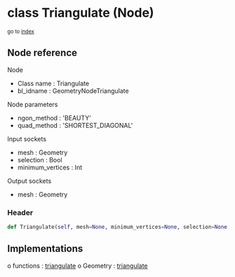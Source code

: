 # class Triangulate (Node)

<sub>go to [index](/docs/index.md)</sub>

## Node reference

Node
 - Class name : Triangulate
 - bl_idname : GeometryNodeTriangulate

Node parameters
 - ngon_method : 'BEAUTY'
 - quad_method : 'SHORTEST_DIAGONAL'

Input sockets
 - mesh : Geometry
 - selection : Bool
 - minimum_vertices : Int

Output sockets
 - mesh : Geometry

### Header

``` python
def Triangulate(self, mesh=None, minimum_vertices=None, selection=None, ngon_method='BEAUTY', quad_method='SHORTEST_DIAGONAL', node_label=None, node_color=None):
```

## Implementations

o functions : [triangulate](/docs/GeoNodes_classes/GLOBAL.md#triangulate)
o Geometry : [triangulate](/docs/GeoNodes_classes/Geometry.md#triangulate)

